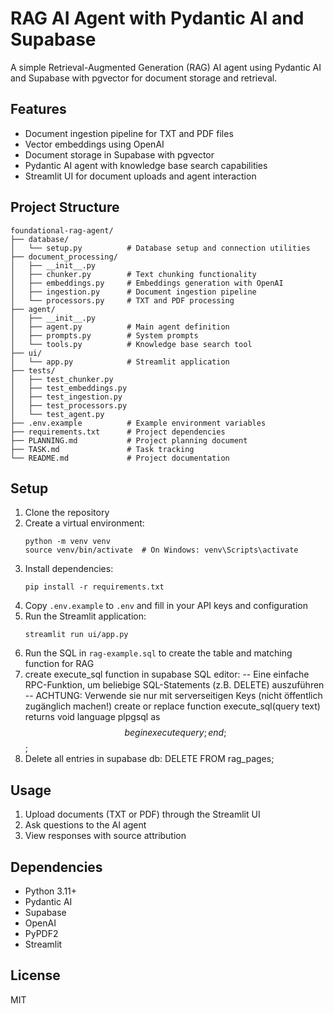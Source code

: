 # RAG AI Agent with Pydantic AI and Supabase

A simple Retrieval-Augmented Generation (RAG) AI agent using Pydantic AI and Supabase with pgvector for document storage and retrieval.

## Features

- Document ingestion pipeline for TXT and PDF files
- Vector embeddings using OpenAI
- Document storage in Supabase with pgvector
- Pydantic AI agent with knowledge base search capabilities
- Streamlit UI for document uploads and agent interaction

## Project Structure

```
foundational-rag-agent/
├── database/
│   └── setup.py          # Database setup and connection utilities
├── document_processing/
│   ├── __init__.py
│   ├── chunker.py        # Text chunking functionality
│   ├── embeddings.py     # Embeddings generation with OpenAI
│   ├── ingestion.py      # Document ingestion pipeline
│   └── processors.py     # TXT and PDF processing
├── agent/
│   ├── __init__.py
│   ├── agent.py          # Main agent definition
│   ├── prompts.py        # System prompts
│   └── tools.py          # Knowledge base search tool
├── ui/
│   └── app.py            # Streamlit application
├── tests/
│   ├── test_chunker.py
│   ├── test_embeddings.py
│   ├── test_ingestion.py
│   ├── test_processors.py
│   └── test_agent.py
├── .env.example          # Example environment variables
├── requirements.txt      # Project dependencies
├── PLANNING.md           # Project planning document
├── TASK.md               # Task tracking
└── README.md             # Project documentation
```

## Setup

1. Clone the repository
2. Create a virtual environment:
   ```
   python -m venv venv
   source venv/bin/activate  # On Windows: venv\Scripts\activate
   ```
3. Install dependencies:
   ```
   pip install -r requirements.txt
   ```
4. Copy `.env.example` to `.env` and fill in your API keys and configuration
5. Run the Streamlit application:
   ```
   streamlit run ui/app.py
   ```
6. Run the SQL in `rag-example.sql` to create the table and matching function for RAG
7. create execute_sql function
   in supabase SQL editor:
      -- Eine einfache RPC-Funktion, um beliebige SQL-Statements (z.B. DELETE) auszuführen
      -- ACHTUNG: Verwende sie nur mit serverseitigen Keys (nicht öffentlich zugänglich machen!)
      create or replace function execute_sql(query text)
      returns void
      language plpgsql
      as $$
      begin
      execute query;
      end;
      $$;
8. Delete all entries in supabase db:
      DELETE FROM rag_pages;


## Usage

1. Upload documents (TXT or PDF) through the Streamlit UI
2. Ask questions to the AI agent
3. View responses with source attribution

## Dependencies

- Python 3.11+
- Pydantic AI
- Supabase
- OpenAI
- PyPDF2
- Streamlit

## License

MIT
